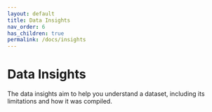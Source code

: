 ```yaml
---
layout: default
title: Data Insights
nav_order: 6
has_children: true
permalink: /docs/insights
---
```


# Data Insights

The data insights aim to help you understand a dataset, including its limitations and how it was compiled.
